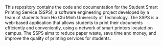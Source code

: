 This repository contains the code and documentation for the Student Smart Printing Service (SSPS), a software engineering project developed by a team of students from Ho Chi Minh University of Technology. The SSPS is a web-based application that allows students to print their documents efficiently and conveniently, using a network of smart printers located on campus. The SSPS aims to reduce paper waste, save time and money, and improve the quality of printing services for students.